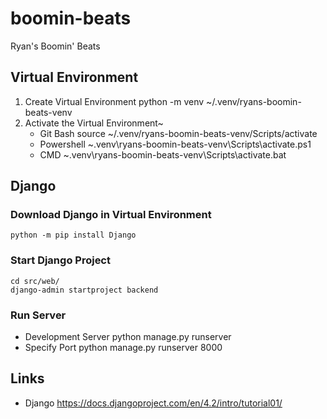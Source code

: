 # boomin-beats
Ryan's Boomin' Beats


## Virtual Environment
 1. Create Virtual Environment
    python -m venv ~/.venv/ryans-boomin-beats-venv
 2. Activate the Virtual Environment~
    - Git Bash
        source ~/.venv/ryans-boomin-beats-venv/Scripts/activate
    - Powershell
        ~\.venv\ryans-boomin-beats-venv\Scripts\activate.ps1
    - CMD
        ~\.venv\ryans-boomin-beats-venv\Scripts\activate.bat

## Django
### Download Django in Virtual Environment
    python -m pip install Django

### Start Django Project
    cd src/web/
    django-admin startproject backend

### Run Server
- Development Server
    python manage.py runserver
- Specify Port
    python manage.py runserver 8000






## Links
- Django
    https://docs.djangoproject.com/en/4.2/intro/tutorial01/